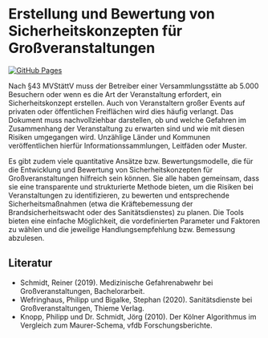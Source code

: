 # Erstellung und Bewertung von Sicherheitskonzepten für Großveranstaltungen

[![GitHub Pages](https://github.com/moabits/sicherheitskonzept/actions/workflows/static.yml/badge.svg)](https://github.com/moabits/sicherheitskonzept/actions/workflows/static.yml)

Nach §43 MVStättV muss der Betreiber einer Versammlungsstätte ab 5.000 Besuchern oder wenn es die Art der Veranstaltung erfordert, ein Sicherheitskonzept erstellen.
Auch von Veranstaltern großer Events auf privaten oder öffentlichen Freiflächen wird dies häufig verlangt.
Das Dokument muss nachvollziehbar darstellen, ob und welche Gefahren im Zusammenhang der Veranstaltung zu erwarten sind und wie mit diesen Risiken umgegangen wird.
Unzählige Länder und Kommunen veröffentlichen hierfür Informationssammlungen, Leitfäden oder Muster.

Es gibt zudem viele quantitative Ansätze bzw. Bewertungsmodelle, die für die Entwicklung und Bewertung von Sicherheitskonzepten für Großveranstaltungen hilfreich sein können.
Sie alle haben gemeinsam, dass sie eine transparente und strukturierte Methode bieten, um die Risiken bei Veranstaltungen zu identifizieren, zu bewerten und entsprechende Sicherheitsmaßnahmen (etwa die Kräftebemessung der Brandsicherheitswacht oder des Sanitätsdienstes) zu planen.
Die Tools bieten eine einfache Möglichkeit, die vordefinierten Parameter und Faktoren zu wählen und die jeweilige Handlungsempfehlung bzw. Bemessung abzulesen. 

## Literatur

- Schmidt, Reiner (2019). Medizinische Gefahrenabwehr bei Großveranstaltungen, Bachelorarbeit.
- Wefringhaus, Philipp und Bigalke, Stephan (2020). Sanitätsdienste bei Großveranstaltungen, Thieme Verlag.
- Knopp, Philipp und Dr. Schmidt, Jörg (2010). Der Kölner Algorithmus im Vergleich zum Maurer-Schema, vfdb Forschungsberichte.
